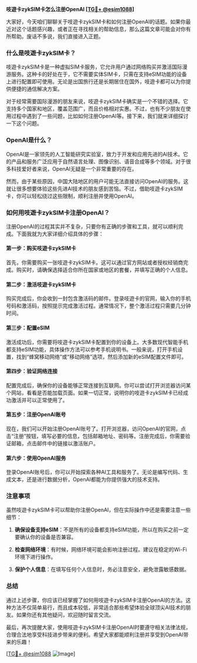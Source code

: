 **吱遊卡zykSIM卡怎么注册OpenAI [[TG💪+ @esim1088](https://t.me/s/esim1088)]**

大家好，今天咱们聊聊关于吱遊卡zykSIM卡和如何注册OpenAI的话题。如果你最近对这个话题感兴趣，或者正在寻找相关的帮助信息，那么这篇文章可能会对你有所帮助。废话不多说，我们直接进入正题。

### 什么是吱遊卡zykSIM卡？

吱遊卡zykSIM卡是一种虚拟SIM卡服务，它允许用户通过网络购买并激活国际漫游服务。这种卡的好处在于，它不需要实体SIM卡，只需在支持eSIM功能的设备上进行配置即可使用。无论是出国旅行还是长期居住在国外，吱遊卡都可以为你提供便捷的通信解决方案。

对于经常需要国际漫游的朋友来说，吱遊卡zykSIM卡确实是一个不错的选择。它支持多个国家和地区，覆盖范围广，而且价格相对实惠。不过，也有不少朋友在使用过程中遇到了一些问题，比如如何注册OpenAI等。接下来，我们就来详细探讨一下这个问题。

### OpenAI是什么？

OpenAI是一家领先的人工智能研究实验室，致力于开发和应用先进的AI技术。它的产品和服务广泛应用于自然语言处理、图像识别、语音合成等多个领域。对于很多科技爱好者来说，OpenAI无疑是一个非常重要的存在。

然而，由于某些原因，中国大陆地区的用户可能无法直接访问OpenAI的服务。这就让很多想要体验这些先进AI技术的朋友感到苦恼。不过，借助吱遊卡zykSIM卡，你可以轻松绕过这些限制，顺利注册并使用OpenAI。

### 如何用吱遊卡zykSIM卡注册OpenAI？

注册OpenAI的过程其实并不复杂，只要你有正确的步骤和工具，就可以顺利完成。下面我就为大家详细介绍具体的步骤：

#### 第一步：购买吱遊卡zykSIM卡

首先，你需要购买一张吱遊卡zykSIM卡。这可以通过官方网站或者授权经销商完成。购买时，请确保选择适合你所在国家或地区的套餐，并填写正确的个人信息。

#### 第二步：激活吱遊卡zykSIM卡

购买完成后，你会收到一封包含激活码的邮件。登录吱遊卡的官网，输入你的手机号码和激活码，按照提示完成激活过程。通常情况下，整个激活过程只需要几分钟时间。

#### 第三步：配置eSIM

激活成功后，你需要将吱遊卡zykSIM卡配置到你的设备上。大多数现代智能手机都支持eSIM功能，具体操作方法可以参考手机说明书。一般来说，打开手机设置，找到“蜂窝移动网络”或“移动网络”选项，然后添加新的eSIM配置文件即可。

#### 第四步：验证网络连接

配置完成后，确保你的设备能够正常连接到互联网。你可以尝试打开浏览器访问某个网站，看看是否能加载页面。如果一切正常，说明你的吱遊卡zykSIM卡已经成功激活并可以正常使用了。

#### 第五步：注册OpenAI账号

现在，我们可以开始注册OpenAI账号了。打开浏览器，访问OpenAI的官网，点击“注册”按钮，填写必要的信息，包括邮箱地址、密码等。注册完成后，你需要验证邮箱，点击邮件中的链接以激活账户。

#### 第六步：使用OpenAI服务

登录OpenAI账号后，你可以开始探索各种AI工具和服务了。无论是编写代码、生成文本，还是进行数据分析，OpenAI都能为你提供强大的技术支持。

### 注意事项

虽然吱遊卡zykSIM卡可以帮助你注册OpenAI，但在实际操作中还是需要注意一些细节：

1. **确保设备支持eSIM**：不是所有的设备都支持eSIM功能，所以在购买之前一定要确认你的设备是否兼容。
   
2. **检查网络环境**：有时候，网络环境可能会影响注册过程。建议在稳定的Wi-Fi环境下进行操作。

3. **保护个人信息**：在填写任何个人信息时，务必注意安全，避免泄露敏感数据。

### 总结

通过上述步骤，你应该已经掌握了如何用吱遊卡zykSIM卡注册OpenAI的方法。这种方法不仅简单易行，而且成本较低，非常适合那些希望体验全球顶尖AI技术的朋友。如果你还有其他疑问，欢迎随时留言交流。

最后，再次提醒大家，使用吱遊卡zykSIM卡注册OpenAI时要遵守相关法律法规，合理合法地享受科技进步带来的便利。希望大家都能顺利注册并享受到OpenAI带来的乐趣！

[[TG💪+ @esim1088](https://t.me/s/esim1088) ![Image](https://i.postimg.cc/4NQfJmqS/Snipaste-2025-05-13-00-14-12.png)]